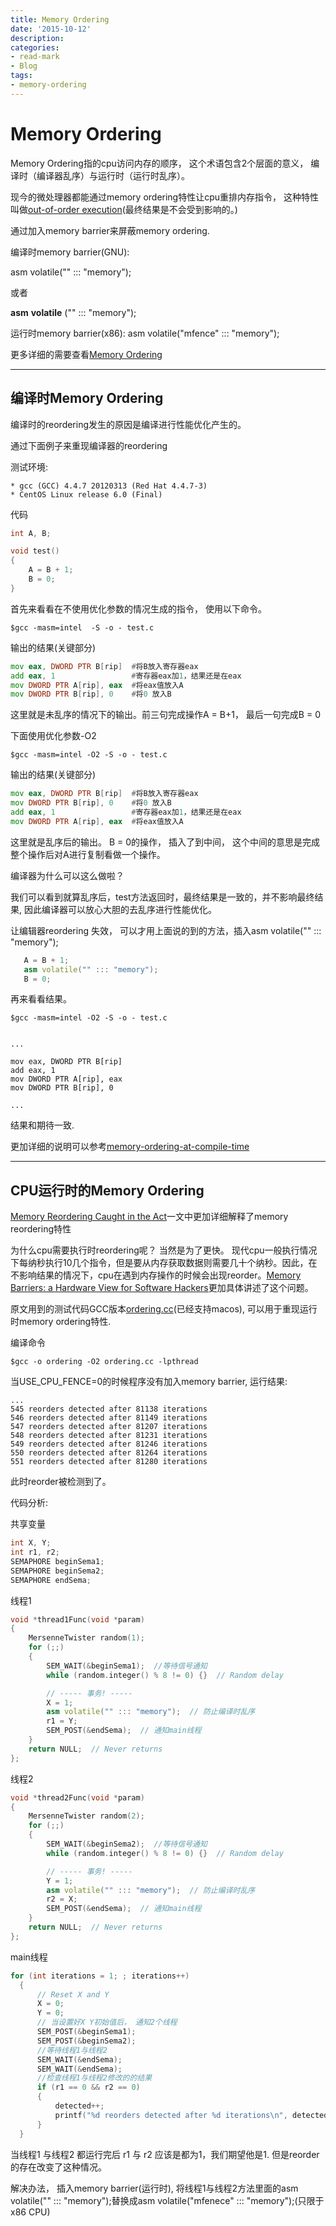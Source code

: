 ```yaml
---
title: Memory Ordering
date: '2015-10-12'
description:
categories:
- read-mark
- Blog
tags:
- memory-ordering
---
```



Memory Ordering
=========================

Memory Ordering指的cpu访问内存的顺序， 这个术语包含2个层面的意义， 编译时（编译器乱序）与运行时（运行时乱序）。

现今的微处理器都能通过memory ordering特性让cpu重排内存指令， 这种特性叫做[out-of-order execution](https://en.wikipedia.org/wiki/Out-of-order_execution)(最终结果是不会受到影响的。)

通过加入memory barrier来屏蔽memory ordering.

编译时memory barrier(GNU):

asm volatile("" ::: "memory");

或者

__asm__ __volatile__ ("" ::: "memory");

运行时memory barrier(x86):
asm volatile("mfence" ::: "memory");

更多详细的需要查看[Memory Ordering](https://en.wikipedia.org/wiki/Memory_ordering)

------------------------------------------------


编译时Memory Ordering
------------------------

编译时的reordering发生的原因是编译进行性能优化产生的。

通过下面例子来重现编译器的reordering

测试环境:
	
	* gcc (GCC) 4.4.7 20120313 (Red Hat 4.4.7-3)
	* CentOS Linux release 6.0 (Final)

代码

```cpp
int A, B;

void test()
{
    A = B + 1;
    B = 0;
}
```

首先来看看在不使用优化参数的情况生成的指令， 使用以下命令。

```shell
$gcc -masm=intel  -S -o - test.c
```

输出的结果(关键部分)

```asm
mov	eax, DWORD PTR B[rip]  #将B放入寄存器eax
add	eax, 1                 #寄存器eax加1，结果还是在eax
mov	DWORD PTR A[rip], eax  #将eax值放入A
mov	DWORD PTR B[rip], 0    #将0 放入B
```

这里就是未乱序的情况下的输出。前三句完成操作A = B+1， 最后一句完成B = 0


下面使用优化参数-O2

```shell
$gcc -masm=intel -O2 -S -o - test.c
```

输出的结果(关键部分)


```asm
mov	eax, DWORD PTR B[rip]  #将B放入寄存器eax
mov	DWORD PTR B[rip], 0    #将0 放入B
add	eax, 1                 #寄存器eax加1，结果还是在eax	
mov	DWORD PTR A[rip], eax  #将eax值放入A
```


这里就是乱序后的输出。 
B = 0的操作， 插入了到中间， 这个中间的意思是完成整个操作后对A进行复制看做一个操作。

编译器为什么可以这么做啦？

我们可以看到就算乱序后，test方法返回时，最终结果是一致的，并不影响最终结果, 因此编译器可以放心大胆的去乱序进行性能优化。


让编辑器reordering 失效， 可以才用上面说的到的方法，插入asm volatile("" ::: "memory");

```cpp
   A = B + 1;
   asm volatile("" ::: "memory");
   B = 0;
```

再来看看结果。

```shell
$gcc -masm=intel -O2 -S -o - test.c


...

mov	eax, DWORD PTR B[rip]
add	eax, 1
mov	DWORD PTR A[rip], eax
mov	DWORD PTR B[rip], 0

...
```

结果和期待一致.

更加详细的说明可以参考[memory-ordering-at-compile-time](http://preshing.com/20120625/memory-ordering-at-compile-time/)

------------------------------------------------

CPU运行时的Memory Ordering
------------------------

[Memory Reordering Caught in the Act](http://preshing.com/20120515/memory-reordering-caught-in-the-act)一文中更加详细解释了memory reordering特性

为什么cpu需要执行时reordering呢？ 当然是为了更快。 现代cpu一般执行情况下每纳秒执行10几个指令，但是要从内存获取数据则需要几十个纳秒。因此，在不影响结果的情况下，cpu在遇到内存操作的时候会出现reorder。[Memory Barriers: a Hardware View for Software Hackers](http://www.rdrop.com/users/paulmck/scalability/paper/whymb.2010.06.07c.pdf)更加具体讲述了这个问题。

原文用到的测试代码GCC版本[ordering.cc](https://gist.github.com/Joinhack/2362552462f71d6d79ad)(已经支持macos), 可以用于重现运行时memory ordering特性.

编译命令

```shell
$gcc -o ordering -O2 ordering.cc -lpthread
```

当USE_CPU_FENCE=0的时候程序没有加入memory barrier, 运行结果:

```
...
545 reorders detected after 81138 iterations
546 reorders detected after 81149 iterations
547 reorders detected after 81207 iterations
548 reorders detected after 81231 iterations
549 reorders detected after 81246 iterations
550 reorders detected after 81264 iterations
551 reorders detected after 81280 iterations
```

此时reorder被检测到了。

代码分析:

共享变量

```cpp
int X, Y;
int r1, r2;
SEMAPHORE beginSema1;
SEMAPHORE beginSema2;
SEMAPHORE endSema;
```

线程1

```cpp
void *thread1Func(void *param)
{
    MersenneTwister random(1);
    for (;;)
    {
        SEM_WAIT(&beginSema1);  //等待信号通知
        while (random.integer() % 8 != 0) {}  // Random delay

        // ----- 事务! -----
        X = 1;
        asm volatile("" ::: "memory");  // 防止编译时乱序
        r1 = Y;
        SEM_POST(&endSema);  // 通知main线程
    }
    return NULL;  // Never returns
};
```

线程2

```cpp
void *thread2Func(void *param)
{
    MersenneTwister random(2);
    for (;;)
    {
        SEM_WAIT(&beginSema2);  //等待信号通知
        while (random.integer() % 8 != 0) {}  // Random delay

        // ----- 事务! -----
        Y = 1;
        asm volatile("" ::: "memory");  // 防止编译时乱序
        r2 = X;
        SEM_POST(&endSema);  // 通知main线程
    }
    return NULL;  // Never returns
};
```

main线程

```cpp
for (int iterations = 1; ; iterations++)
  {
      // Reset X and Y
      X = 0;
      Y = 0;
      // 当设置好X Y初始值后， 通知2个线程
      SEM_POST(&beginSema1);
      SEM_POST(&beginSema2);
      //等待线程1与线程2
      SEM_WAIT(&endSema);
      SEM_WAIT(&endSema);
      //检查线程1与线程2修改的的结果
      if (r1 == 0 && r2 == 0)
      {
          detected++;
          printf("%d reorders detected after %d iterations\n", detected, iterations);
      }
  }
```
当线程1 与线程2 都运行完后 r1 与 r2 应该是都为1，我们期望他是1. 但是reorder的存在改变了这种情况。

解决办法， 插入memory barrier(运行时), 将线程1与线程2方法里面的asm volatile("" ::: "memory");替换成asm volatile("mfenece" ::: "memory");(只限于x86 CPU)










